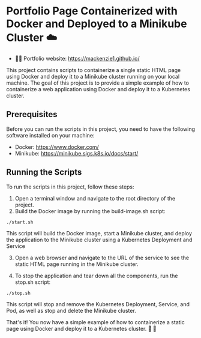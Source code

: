 # Portfolio Page Containerized with Docker and Deployed to a Minikube Cluster :cloud:
- :woman_technologist: Portfolio website: https://mackenzie1.github.io/

This project contains scripts to containerize a single static HTML page using Docker and deploy it to a Minikube cluster running on your local machine. The goal of this project is to provide a simple example of how to containerize a web application using Docker and deploy it to a Kubernetes cluster.

## Prerequisites
Before you can run the scripts in this project, you need to have the following software installed on your machine:

* Docker: https://www.docker.com/
* Minikube: https://minikube.sigs.k8s.io/docs/start/

## Running the Scripts
To run the scripts in this project, follow these steps:

1. Open a terminal window and navigate to the root directory of the project.
2. Build the Docker image by running the build-image.sh script:

`./start.sh`

This script will build the Docker image, start a Minikube cluster, and deploy the application to the Minikube cluster using a Kubernetes Deployment and Service

3. Open a web browser and navigate to the URL of the service to see the static HTML page running in the Minikube cluster.

4. To stop the application and tear down all the components, run the stop.sh script:

`./stop.sh`

This script will stop and remove the Kubernetes Deployment, Service, and Pod, as well as stop and delete the Minikube cluster.

That's it! You now have a simple example of how to containerize a static page using Docker and deploy it to a Kubernetes cluster. :bouquet:  :sunflower:

